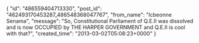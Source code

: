  {
   "id": "486559404713330",
   "post_id": "462493170453287_486548368047767",
   "from_name": "Icbeonne Senama",
   "message": "So, Constitutional Parliament of Q.E.II was dissolved and is now OCCUPIED by THE HARPER GOVERNMENT and Q.E.II is cool with that?",
   "created_time": "2013-03-02T05:08:23+0000"
 }
